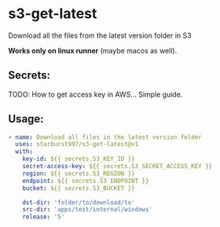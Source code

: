 # s3-get-latest

Download all the files from the latest version folder in S3

**Works only on linux runner** (maybe macos as well).

## Secrets:

TODO: How to get access key in AWS... Simple guide.

## Usage:

```yml
- name: Download all files in the latest version folder
  uses: starburst997/s3-get-latest@v1
  with:
    key-id: ${{ secrets.S3_KEY_ID }}
    secret-access-key: ${{ secrets.S3_SECRET_ACCESS_KEY }}
    region: ${{ secrets.S3_REGION }}
    endpoint: ${{ secrets.S3_ENDPOINT }}
    bucket: ${{ secrets.S3_BUCKET }}

    dst-dir: 'folder/to/download/to'
    src-dir: 'apps/test/internal/windows'
    release: '5'
```